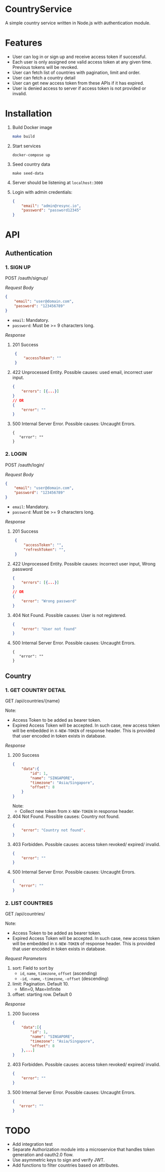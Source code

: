 # CountryService

A simple country service written in Node.js with authentication module. 

# Features

- User can log in or sign up and receive access token if successful.
- Each user is only assigned one valid access token at any given time. Previous tokens will be revoked.
- User can fetch list of countries with pagination, limit and order.
- User can fetch a country detail
- User can get new access token from these APIs if it has expired.
- User is denied access to server if access token is not provided or invalid.

# Installation

1. Build Docker image
   ```bash
   make build
   ```
2. Start services
   ```
   docker-compose up
   ```
3. Seed country data
   ```
   make seed-data
   ```
4. Server should be listening at `localhost:3000`

5. Login with admin credentials:
    ```json
    {
        "email": "admin@resync.io",
        "password": "password12345"
    }
    ```

# API

## Authentication

### 1. SIGN UP

POST /oauth/signup/

*Request Body*
```json
{
    "email": "user@domain.com",
    "password": "123456789"
}
```
- `email`: Mandatory.
- `password`: Must be >= 9 characters long.


*Response*
1. 201 Success
   ```json
    {
        "accessToken": ""
    }
   ```
2. 422 Unprocessed Entity. Possible causes: used email, incorrect user input.
   ```json
   {
       "errors": [{...}]
   }
   // OR
   {
       "error": ""
   }
   ```
3. 500 Internal Server Error. Possible causes: Uncaught Errors.
    ```
    {
       "error": ""
   }
    ```

### 2. LOGIN

POST /oauth/login/

*Request Body*
```json
{
    "email": "user@domain.com",
    "password": "123456789"
}
```
- `email`: Mandatory.
- `password`: Must be >= 9 characters long.


*Response*
1. 201 Success
   ```json
    {
        "accessToken": "",
        "refreshToken": "",
    }
   ```
2. 422 Unprocessed Entity. Possible causes: incorrect user input, Wrong password
   ```json
   {
       "errors": [{...}]
   }
   // OR
   {
       "error": "Wrong password"
   }
3. 404 Not Found. Possible causes: User is not registered.
    ```json
    {
        "error": "User not found"
    }
    ```
4. 500 Internal Server Error. Possible causes: Uncaught Errors.
    ```
    {
       "error": ""
   }
    ```

## Country

### 1. GET COUNTRY DETAIL

GET /api/countries/{name}

Note:
  - Access Token to be added as bearer token.
  - Expired Access Token will be accepted. In such case, new access token will be embedded in
  `X-NEW-TOKEN` of response header. This is provided that user encoded in token exists
  in database.

*Response*
1. 200 Success
    ```json
    {
        "data":{
            "id": 1,
            "name": "SINGAPORE",
            "timezone": "Asia/Singapore",
            "offset": 8
        }
    }
    ```
    Note:
      - Collect new token from `X-NEW-TOKEN` in response header.
2. 404 Not Found. Possible causes: Country not found.
    ```json
    {
        "error": "Country not found".
    }
    ```
3. 403 Forbidden. Possible causes: access token revoked/ expired/ invalid.
    ```json
    {
        "error": ""
    }
    ```
4. 500 Internal Server Error. Possible causes: Uncaught Errors.
    ```json
    {
       "error": ""
   }
    ```

### 2. LIST COUNTRIES

GET /api/countries/

Note:
  - Access Token to be added as bearer token.
  - Expired Access Token will be accepted. In such case, new access token will be embedded in
  `X-NEW-TOKEN` of response header. This is provided that user encoded in token exists
  in database.

*Request Parameters*
1. sort: Field to sort by
    - `id`, `name`, `timezone`, `offset` (ascending)
    - `-id`, `-name`, `-timezone`, `-offset` (descending)
2. limit: Pagination. Default 10.
    - Min=0, Max=Infinite
3. offset: starting row. Default 0


*Response*
1. 200 Success
    ```json
    {
        "data":[{
            "id": 1,
            "name": "SINGAPORE",
            "timezone": "Asia/Singapore",
            "offset": 8
        },...]
    }
    ```

3. 403 Forbidden. Possible causes: access token revoked/ expired/ invalid.
    ```json
    {
        "error": ""
    }
    ```
4. 500 Internal Server Error. Possible causes: Uncaught Errors.
    ```json
    {
       "error": ""
   }
    ```

# TODO

- Add integration test
- Separate Authorization module into a microservice that handles token generation and oauth2.0 flow.
- Use asymmetric keys to sign and verify JWT.
- Add functions to filter countries based on attributes.
